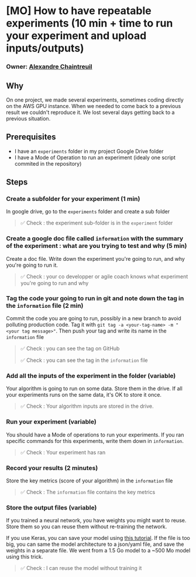 # [MO] How to have repeatable experiments (10 min + time to run your experiment and upload inputs/outputs)

### Owner: [Alexandre Chaintreuil](https://github.com/achntrl)

## Why

On one project, we made several experiments, sometimes coding directly on the AWS GPU instance. When we needed to come back to a previous result we couldn't reproduce it. We lost several days getting back to a previous situation.

## Prerequisites

- I have an `experiments` folder in my project Google Drive folder
- I have a Mode of Operation to run an experiment (idealy one script commited in the repository)

## Steps

### Create a subfolder for your experiment (1 min)

In google drive, go to the `experiments` folder and create a sub folder

> ✅ Check : the experiment sub-folder is in the `experiment` folder


### Create a google doc file called `information` with the summary of the experiment : what are you trying to test and why (5 min)

Create a doc file. Write down the experiment you're going to run, and why you're going to run it.

> ✅ Check : your co developper or agile coach knows what experiment you're going to run and why


### Tag the code your going to run in git and note down the tag in the `information` file (2 min)

Commit the code you are going to run, possibly in a new branch to avoid polluting production code. Tag it with `git tag -a <your-tag-name> -m "<your tag message>"`. Then push your tag and write its name in the `information` file

> ✅ Check : you can see the tag on GitHub
>
> ✅ Check : you can see the tag in the `information` file

### Add all the inputs of the experiment in the folder (variable)

Your algorithm is going to run on some data. Store them in the drive. If all your experiments runs on the same data, it's OK to store it once.

> ✅ Check : Your algorithm inputs are stored in the drive.

### Run your experiment (variable)

You should have a Mode of operations to run your experiments. If you ran specific commands for this experiments, write them down in `information`.

> ✅ Check : Your experiment has ran

### Record your results (2 minutes)

Store the key metrics (score of your algorithm) in the `information` file

> ✅ Check : The `information` file contains the key metrics

### Store the output files (variable)

If you trained a neural network, you have weights you might want to reuse. Store them so you can reuse them without re-training the network.

If you use Keras, you can save your model using [this tutorial](https://keras.io/getting-started/faq/#how-can-i-save-a-keras-model). If the file is too big, you can same the model architecture to a json/yaml file, and save the weights in a separate file. We went from a 1.5 Go model to a ~500 Mo model using this trick.

> ✅ Check : I can reuse the model without training it

